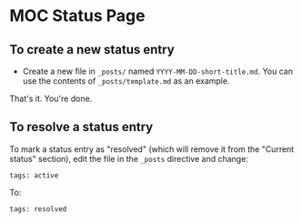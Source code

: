 # MOC Status Page

## To create a new status entry

- Create a new file in `_posts/` named `YYYY-MM-DD-short-title.md`.
  You can use the contents of `_posts/template.md` as an example.

That's it. You're done.

## To resolve a status entry

To mark a status entry as "resolved" (which will remove it from the
"Current status" section), edit the file in the `_posts` directive and
change:

```
tags: active
```

To:

```
tags: resolved
```
